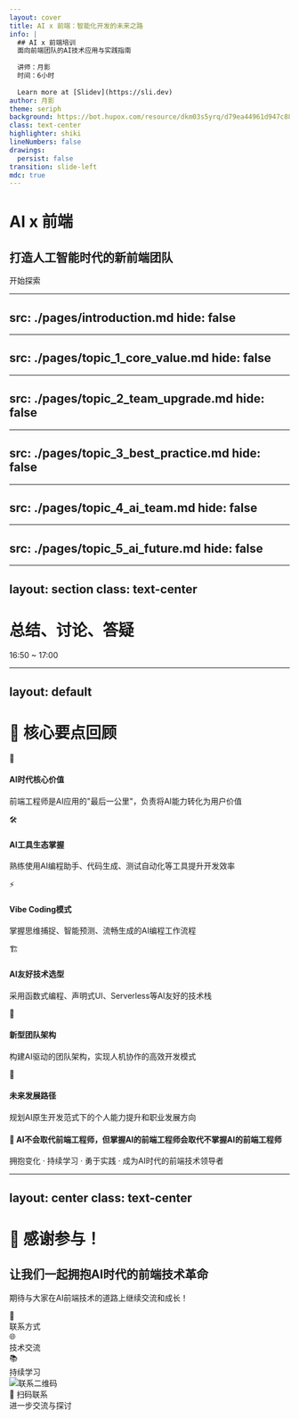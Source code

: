 ```yaml
---
layout: cover
title: AI x 前端：智能化开发的未来之路
info: |
  ## AI x 前端培训
  面向前端团队的AI技术应用与实践指南
  
  讲师：月影
  时间：6小时
  
  Learn more at [Slidev](https://sli.dev)
author: 月影
theme: seriph
background: https://bot.hupox.com/resource/dkm03s5yrq/d79ea44961d947c8808f79fdea9040ee.jpeg.jpg
class: text-center
highlighter: shiki
lineNumbers: false
drawings:
  persist: false
transition: slide-left
mdc: true
---
```


# AI x 前端

## 打造人工智能时代的新前端团队

<div class="pt-12">
  <span @click="$slidev.nav.next" class="px-2 py-1 rounded cursor-pointer" hover="bg-white bg-opacity-10">
    开始探索 <carbon:arrow-right class="inline"/>
  </span>
</div>

<div class="abs-br m-6 flex gap-2">
  <a href="https://github.com/slidevjs/slidev" target="_blank" alt="GitHub" title="在 GitHub 上打开"
    class="text-xl slidev-icon-btn opacity-50 !border-none !hover:text-white">
    <carbon-logo-github />
  </a>
</div>

---
src: ./pages/introduction.md
hide: false
---

---
src: ./pages/topic_1_core_value.md
hide: false
---

---
src: ./pages/topic_2_team_upgrade.md
hide: false
---

---
src: ./pages/topic_3_best_practice.md
hide: false
---

---
src: ./pages/topic_4_ai_team.md
hide: false
---

---
src: ./pages/topic_5_ai_future.md
hide: false
---

---
layout: section
class: text-center
---

# 总结、讨论、答疑

<div class="text-lg opacity-80 mt-4">
16:50 ~ 17:00
</div>

---
layout: default
---

# 🎯 核心要点回顾

<div class="max-w-5xl mx-auto !mt-0">

<div class="grid grid-cols-1 md:grid-cols-2 lg:grid-cols-3 gap-4 mb-8">
  
  <div class="bg-gradient-to-br from-blue-50 to-indigo-100 dark:from-blue-900/20 dark:to-indigo-900/20 p-4 rounded-xl shadow-lg border border-blue-200 dark:border-blue-700">
    <div class="flex items-center mb-2">
      <span class="text-xl mr-2">🚀</span>
      <h4 class="text-base font-bold text-blue-800 dark:text-blue-200">AI时代核心价值</h4>
    </div>
    <p class="text-xs text-gray-700 dark:text-gray-300 leading-tight !m-0">
       前端工程师是AI应用的"最后一公里"，负责将AI能力转化为用户价值
     </p>
  </div>

  <div class="bg-gradient-to-br from-green-50 to-emerald-100 dark:from-green-900/20 dark:to-emerald-900/20 p-4 rounded-xl shadow-lg border border-green-200 dark:border-green-700">
    <div class="flex items-center mb-2">
      <span class="text-xl mr-2">🛠️</span>
      <h4 class="text-base font-bold text-green-800 dark:text-green-200">AI工具生态掌握</h4>
    </div>
    <p class="text-xs text-gray-700 dark:text-gray-300 leading-tight !m-0">
       熟练使用AI编程助手、代码生成、测试自动化等工具提升开发效率
     </p>
  </div>

  <div class="bg-gradient-to-br from-purple-50 to-violet-100 dark:from-purple-900/20 dark:to-violet-900/20 p-4 rounded-xl shadow-lg border border-purple-200 dark:border-purple-700">
    <div class="flex items-center mb-2">
      <span class="text-xl mr-2">⚡</span>
      <h4 class="text-base font-bold text-purple-800 dark:text-purple-200">Vibe Coding模式</h4>
    </div>
    <p class="text-xs text-gray-700 dark:text-gray-300 leading-tight !m-0">
        掌握思维捕捉、智能预测、流畅生成的AI编程工作流程
      </p>
  </div>

  <div class="bg-gradient-to-br from-orange-50 to-amber-100 dark:from-orange-900/20 dark:to-amber-900/20 p-4 rounded-xl shadow-lg border border-orange-200 dark:border-orange-700">
    <div class="flex items-center mb-2">
      <span class="text-xl mr-2">🏗️</span>
      <h4 class="text-base font-bold text-orange-800 dark:text-orange-200">AI友好技术选型</h4>
    </div>
    <p class="text-xs text-gray-700 dark:text-gray-300 leading-tight !m-0">
       采用函数式编程、声明式UI、Serverless等AI友好的技术栈
     </p>
  </div>

  <div class="bg-gradient-to-br from-red-50 to-rose-100 dark:from-red-900/20 dark:to-rose-900/20 p-4 rounded-xl shadow-lg border border-red-200 dark:border-red-700">
    <div class="flex items-center mb-2">
      <span class="text-xl mr-2">👥</span>
      <h4 class="text-base font-bold text-red-800 dark:text-red-200">新型团队架构</h4>
    </div>
    <p class="text-xs text-gray-700 dark:text-gray-300 leading-tight !m-0">
       构建AI驱动的团队架构，实现人机协作的高效开发模式
     </p>
  </div>

  <div class="bg-gradient-to-br from-teal-50 to-cyan-100 dark:from-teal-900/20 dark:to-cyan-900/20 p-4 rounded-xl shadow-lg border border-teal-200 dark:border-teal-700">
    <div class="flex items-center mb-2">
      <span class="text-xl mr-2">🔮</span>
      <h4 class="text-base font-bold text-teal-800 dark:text-teal-200">未来发展路径</h4>
    </div>
    <p class="text-xs text-gray-700 dark:text-gray-300 leading-tight !m-0">
       规划AI原生开发范式下的个人能力提升和职业发展方向
     </p>
  </div>

</div>

<div class="bg-gradient-to-r from-blue-500 to-purple-600 text-white p-4 rounded-xl shadow-xl">
  <h4 class="text-base font-bold mb-2 flex items-center justify-center">
    <span class="text-lg mr-2">🌟</span>
    AI不会取代前端工程师，但掌握AI的前端工程师会取代不掌握AI的前端工程师
  </h4>
  <p class="text-blue-100 text-xs text-center">拥抱变化 · 持续学习 · 勇于实践 · 成为AI时代的前端技术领导者</p>
</div>

</div>

<!--
今天的培训涵盖了AI时代前端工程师需要关注的核心领域：

1. 理论基础：
   - 理解AI技术的本质和特点
   - 认识前端在AI应用中的价值
   - 掌握AI驱动的开发理念

2. 实践技能：
   - AI工具的使用和集成
   - 新技术标准的应用
   - 团队协作模式的创新

3. 未来准备：
   - 持续学习新技术
   - 培养系统思维能力
   - 保持技术敏感度

希望大家能够将今天学到的知识应用到实际工作中，成为AI时代的前端技术专家。
-->

---
layout: center
class: text-center
---

# 🙏 感谢参与！

<div class="max-w-6xl mx-auto mt-8">
  <div class="grid grid-cols-1 lg:grid-cols-2 gap-12 items-center">
    <!-- 左侧内容区域 -->
    <div class="space-y-8">
      <div>
        <h2 class="text-2xl font-bold mb-4 text-gradient bg-gradient-to-r from-blue-600 to-purple-600 bg-clip-text text-transparent">
          让我们一起拥抱AI时代的前端技术革命
        </h2>
        <p class="text-lg opacity-80 leading-relaxed">
          期待与大家在AI前端技术的道路上继续交流和成长！
        </p>
      </div>
      <div class="grid grid-cols-3 gap-6">
        <div class="text-center p-4 bg-gradient-to-br from-blue-50 to-indigo-100 dark:from-blue-900/20 dark:to-indigo-900/20 rounded-xl">
          <div class="text-3xl mb-2">📧</div>
          <div class="text-sm font-medium">联系方式</div>
        </div>
        <div class="text-center p-4 bg-gradient-to-br from-green-50 to-emerald-100 dark:from-green-900/20 dark:to-emerald-900/20 rounded-xl">
          <div class="text-3xl mb-2">🌐</div>
          <div class="text-sm font-medium">技术交流</div>
        </div>
        <div class="text-center p-4 bg-gradient-to-br from-purple-50 to-violet-100 dark:from-purple-900/20 dark:to-violet-900/20 rounded-xl">
          <div class="text-3xl mb-2">📚</div>
          <div class="text-sm font-medium">持续学习</div>
        </div>
      </div>
    </div>
    <!-- 右侧二维码区域 -->
    <div class="flex flex-col items-center justify-center space-y-6">
      <div class="bg-white p-6 rounded-2xl shadow-xl">
        <img src="https://bot.hupox.com/resource/02a76w9tvt/a1bf32a77a2140669b5ee7cd5137aa31.jpg" 
             alt="联系二维码" 
             class="w-48 h-48 object-contain" />
      </div>
      <div class="text-center">
        <div class="text-lg font-bold mb-2">📱 扫码联系</div>
        <div class="text-sm opacity-75">进一步交流与探讨</div>
      </div>
    </div>
    
  </div>
</div>

<!--
感谢大家参加今天的培训！

希望今天的内容能够为大家在AI时代的前端技术发展提供有价值的指导。

记住：
- AI是工具，创造力是核心
- 技术在变，解决问题的思维不变
- 保持学习，拥抱变化
- 注重实践，持续成长

让我们一起在AI时代创造更好的前端应用和用户体验！
-->
